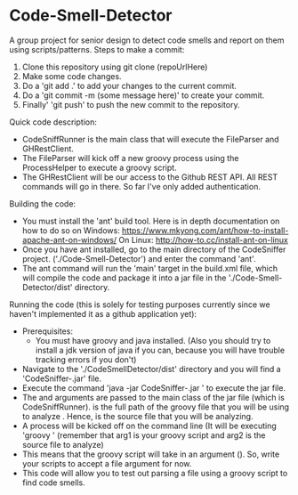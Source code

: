 # Code-Smell-Detector
A group project for senior design to detect code smells and report on them using scripts/patterns.
Steps to make a commit:
1) Clone this repository using git clone (repoUrlHere)
2) Make some code changes.
3) Do a 'git add .' to add your changes to the current commit.
4) Do a 'git commit -m (some message here)' to create your commit.
5) Finally' 'git push' to push the new commit to the repository.

Quick code description:
- CodeSniffRunner is the main class that will execute the FileParser and GHRestClient.
- The FileParser will kick off a new groovy process using the ProcessHelper to execute a groovy script.
- The GHRestClient will be our access to the Github REST API. All REST commands will go in there. So far I've only added authentication.

Building the code:
- You must install the 'ant' build tool. Here is in depth documentation on how to do so on Windows: https://www.mkyong.com/ant/how-to-install-apache-ant-on-windows/ On Linux: http://how-to.cc/install-ant-on-linux
- Once you have ant installed, go to the main directory of the CodeSniffer project. ('./Code-Smell-Detector') and enter the command 'ant'.
- The ant command will run the 'main' target in the build.xml file, which will compile the code and package it into a jar file in the './Code-Smell-Detector/dist' directory.

Running the code (this is solely for testing purposes currently since we haven't implemented it as a github application yet):
- Prerequisites:
  - You must have groovy and java installed. (Also you should try to install a jdk version of java if you can, because you will have trouble tracking errors if you don't)
- Navigate to the './CodeSmellDetector/dist' directory and you will find a 'CodeSniffer-<timestamp>.jar' file.
- Execute the command 'java -jar CodeSniffer-<timestamp>.jar <arg1> <arg2>' to execute the jar file.
- The <arg1> and <arg2> arguments are passed to the main class of the jar file (which is CodeSniffRunner). <arg1> is the full path of the groovy file that you will be using to analyze <arg2>. Hence, <arg2> is the source file that you will be analyzing.
- A process will be kicked off on the command line (It will be executing 'groovy <arg1> <arg2>' (remember that arg1 is your groovy script and arg2 is the source file to analyze)
- This means that the groovy script will take in an argument (<arg2>). So, write your scripts to accept a file argument for now.
- This code will allow you to test out parsing a file using a groovy script to find code smells.
